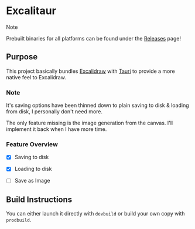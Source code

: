 # Excalitaur

> [!NOTE]  
> Prebuilt binaries for all platforms can be found under the [Releases](https://github.com/mass1ve-err0r/excalitaur/releases) page!


## Purpose
This project basically bundles [Excalidraw](https://github.com/excalidraw/excalidraw) with [Tauri](https://github.com/tauri-apps/tauri)
to provide a more native feel to Excalidraw.


### Note
It's saving options have been thinned down to plain saving to disk & loading from disk, I personally don't need more.

The only feature missing is the image generation from the canvas. I'll implement it back when I have more time.


### Feature Overview

- [x] Saving to disk
- [x] Loading to disk
- [ ] Save as Image


## Build Instructions
You can either launch it directly with `devbuild` or build your own copy with `prodbuild`.
